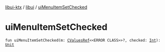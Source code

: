 [libui-ktx](../index.md) / [libui](index.md) / [uiMenuItemSetChecked](./ui-menu-item-set-checked.md)

# uiMenuItemSetChecked

`fun uiMenuItemSetChecked(m: `[`CValuesRef`](../kotlinx.cinterop/-c-values-ref/index.md)`<<ERROR CLASS>>?, checked: `[`Int`](https://kotlinlang.org/api/latest/jvm/stdlib/kotlin/-int/index.html)`): `[`Unit`](https://kotlinlang.org/api/latest/jvm/stdlib/kotlin/-unit/index.html)